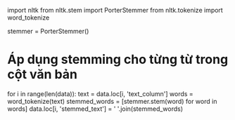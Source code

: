 import nltk
from nltk.stem import PorterStemmer
from nltk.tokenize import word_tokenize

stemmer = PorterStemmer()

# Áp dụng stemming cho từng từ trong cột văn bản
for i in range(len(data)):
    text = data.loc[i, 'text_column']
    words = word_tokenize(text)
    stemmed_words = [stemmer.stem(word) for word in words]
    data.loc[i, 'stemmed_text'] = ' '.join(stemmed_words)
